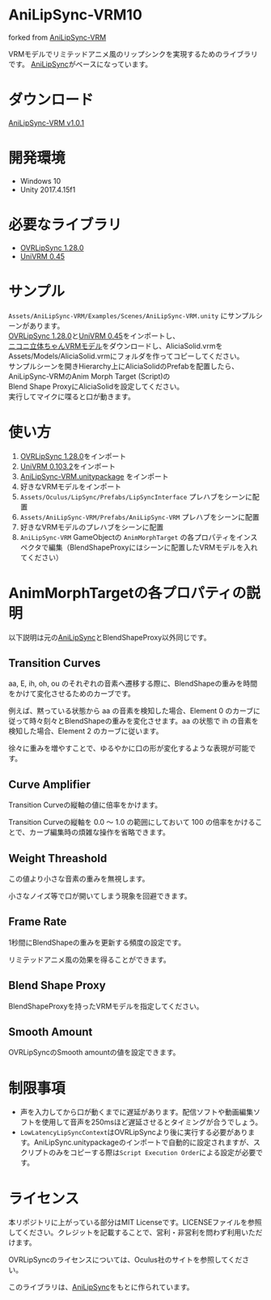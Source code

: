 # AniLipSync-VRM10
forked from [AniLipSync-VRM](https://github.com/sh-akira/AniLipSync-VRM)

VRMモデルでリミテッドアニメ風のリップシンクを実現するためのライブラリです。
[AniLipSync](https://github.com/XVI/AniLipSync)がベースになっています。

# ダウンロード
[AniLipSync-VRM v1.0.1](https://github.com/sh-akira/AniLipSync-VRM/releases/download/v1.0.1/AniLipSync-VRM_1.0.1.unitypackage)

# 開発環境
- Windows 10
- Unity 2017.4.15f1

# 必要なライブラリ
- [OVRLipSync 1.28.0](https://developer.oculus.com/downloads/package/oculus-lipsync-unity/1.28.0/)
- [UniVRM 0.45](https://github.com/dwango/UniVRM/releases)

# サンプル
`Assets/AniLipSync-VRM/Examples/Scenes/AniLipSync-VRM.unity` にサンプルシーンがあります。  
[OVRLipSync 1.28.0](https://developer.oculus.com/downloads/package/oculus-lipsync-unity/1.28.0/)と[UniVRM 0.45](https://github.com/dwango/UniVRM/releases)をインポートし、  
[ニコニ立体ちゃんVRMモデル](https://3d.nicovideo.jp/works/td32797)をダウンロードし、AliciaSolid.vrmを
Assets/Models/AliciaSolid.vrmにフォルダを作ってコピーしてください。  
サンプルシーンを開きHierarchy上にAliciaSolidのPrefabを配置したら、AniLipSync-VRMのAnim Morph Target (Script)の  
Blend Shape ProxyにAliciaSolidを設定してください。  
実行してマイクに喋ると口が動きます。  

# 使い方
1. [OVRLipSync 1.28.0](https://developer.oculus.com/downloads/package/oculus-lipsync-unity/1.28.0/)をインポート
2. [UniVRM 0.103.2](https://github.com/vrm-c/UniVRM/releases)をインポート
3. [AniLipSync-VRM.unitypackage](https://github.com/sh-akira/AniLipSync-VRM/releases) をインポート
4. 好きなVRMモデルをインポート
5. `Assets/Oculus/LipSync/Prefabs/LipSyncInterface` プレハブをシーンに配置
6. `Assets/AniLipSync-VRM/Prefabs/AniLipSync-VRM` プレハブをシーンに配置
7. 好きなVRMモデルのプレハブをシーンに配置
5. `AniLipSync-VRM` GameObjectの `AnimMorphTarget` の各プロパティをインスペクタで編集（BlendShapeProxyにはシーンに配置したVRMモデルを入れてください）

# AnimMorphTargetの各プロパティの説明
以下説明は元の[AniLipSync](https://github.com/XVI/AniLipSync)とBlendShapeProxy以外同じです。
## Transition Curves
aa, E, ih, oh, ou のそれぞれの音素へ遷移する際に、BlendShapeの重みを時間をかけて変化させるためのカーブです。

例えば、黙っている状態から aa の音素を検知した場合、Element 0 のカーブに従って時々刻々とBlendShapeの重みを変化させます。aa の状態で ih の音素を検知した場合、Element 2 のカーブに従います。

徐々に重みを増やすことで、ゆるやかに口の形が変化するような表現が可能です。

## Curve Amplifier
Transition Curveの縦軸の値に倍率をかけます。

Transition Curveの縦軸を 0.0 ～ 1.0 の範囲にしておいて 100 の倍率をかけることで、カーブ編集時の煩雑な操作を省略できます。

## Weight Threashold
この値より小さな音素の重みを無視します。

小さなノイズ等で口が開いてしまう現象を回避できます。

## Frame Rate
1秒間にBlendShapeの重みを更新する頻度の設定です。

リミテッドアニメ風の効果を得ることができます。

## Blend Shape Proxy
BlendShapeProxyを持ったVRMモデルを指定してください。

## Smooth Amount
OVRLipSyncのSmooth amountの値を設定できます。

# 制限事項
- 声を入力してから口が動くまでに遅延があります。配信ソフトや動画編集ソフトを使用して音声を250msほど遅延させるとタイミングが合うでしょう。
- `LowLatencyLipSyncContext`はOVRLipSyncより後に実行する必要があります。AniLipSync.unitypackageのインポートで自動的に設定されますが、スクリプトのみをコピーする際は`Script Execution Order`による設定が必要です。

# ライセンス
本リポジトリに上がっている部分はMIT Licenseです。LICENSEファイルを参照してください。クレジットを記載することで、営利・非営利を問わず利用いただけます。

OVRLipSyncのライセンスについては、Oculus社のサイトを参照してください。

このライブラリは、[AniLipSync](https://github.com/XVI/AniLipSync/blob/master/LICENSE)をもとに作られています。
